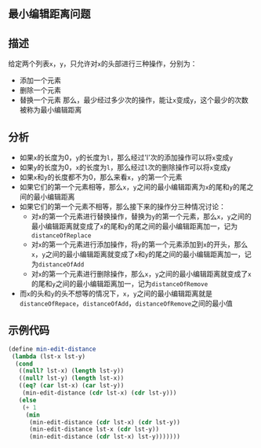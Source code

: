 ## 最小编辑距离问题

## 描述
给定两个列表`x`，`y`，只允许对`x`的头部进行三种操作，分别为：
  * 添加一个元素
  * 删除一个元素
  * 替换一个元素
那么，最少经过多少次的操作，能让`x`变成`y`，这个最少的次数被称为最小编辑距离

## 分析
  * 如果`x`的长度为0，`y`的长度为`l`，那么经过'l'次的添加操作可以将`x`变成`y`
  * 如果`y`的长度为0，`x`的长度为`l`，那么经过`l`次的删除操作可以将`x`变成`y`
  * 如果`x`和`y`的长度都不为0，那么来看`x`，`y`的第一个元素
  * 如果它们的第一个元素相等，那么`x`，`y`之间的最小编辑距离为`x`的尾和`y`的尾之间的最小编辑距离
  * 如果它们的第一个元素不相等，那么接下来的操作分三种情况讨论：
      * 对`x`的第一个元素进行替换操作，替换为`y`的第一个元素，那么`x`，`y`之间的最小编辑距离就变成了`x`的尾和`y`的尾之间的最小编辑距离加一，记为`distanceOfReplace`
      * 对`x`的第一个元素进行添加操作，将`y`的第一个元素添加到`x`的开头，那么`x`，`y`之间的最小编辑距离就变成了`x`和`y`的尾之间的最小编辑距离加一，记为`distanceOfAdd`
      * 对`x`的第一个元素进行删除操作，那么`x`，`y`之间的最小编辑距离就变成了`x`的尾和`y`之间的最小编辑距离加一，记为`distanceOfRemove`
  * 而`x`的头和`y`的头不想等的情况下，`x`，`y`之间的最小编辑距离就是`distanceOfRepace`，`distanceOfAdd`，`distanceOfRemove`之间的最小值

## 示例代码
```scheme
(define min-edit-distance
 (lambda (lst-x lst-y)
  (cond
   ((null? lst-x) (length lst-y))
   ((null? lst-y) (length lst-x))
   ((eq? (car lst-x) (car lst-y))
    (min-edit-distance (cdr lst-x) (cdr lst-y)))
   (else
    (+ 1
     (min
      (min-edit-distance (cdr lst-x) (cdr lst-y))
      (min-edit-distance lst-x (cdr lst-y))
      (min-edit-distance (cdr lst-x) lst-y)))))))
```
